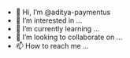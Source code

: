 - 👋 Hi, I’m @aditya-paymentus
- 👀 I’m interested in ...
- 🌱 I’m currently learning ...
- 💞️ I’m looking to collaborate on ...
- 📫 How to reach me ...

<!---
aditya-paymentus/aditya-paymentus is a ✨ special ✨ repository because its `README.md` (this file) appears on your GitHub profile.
You can click the Preview link to take a look at your changes.
--->
